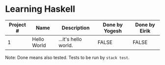 # Learning Haskell

| Project # | Name        | Description          | Done by Yogesh | Done by Eirik |
| ---       | ---         | ---                  | ---            | ---           |
| 1         | Hello World | ...it's hello world. | FALSE          | FALSE         |

Note: Done means also tested. Tests to be run by `stack test`.
